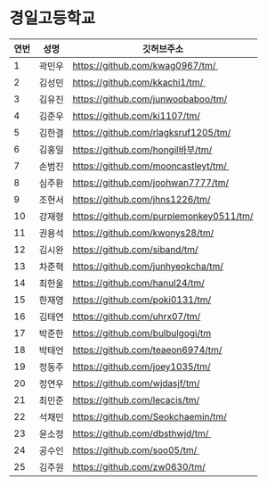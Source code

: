 # 경일고등학교 

|연번|성명|깃허브주소|
|---|---|---| 
|1|곽민우|https://github.com/kwag0967/tm/ |
|2|김성민|https://github.com/kkachi1/tm/ |
|3|김유진|https://github.com/junwoobaboo/tm/|
|4|김준우|https://github.com/ki1107/tm/|
|5|김한결|https://github.com/rlagksruf1205/tm/|
|6|김홍일|https://github.com/hongil바부/tm/|
|7|손범진|https://github.com/mooncastleyt/tm/ |
|8|심주환|https://github.com/joohwan7777/tm/|
|9|조현서|https://github.com/jhns1226/tm/|
|10|강재형|https://github.com/purplemonkey0511/tm/|
|11|권용석|https://github.com/kwonys28/tm/|
|12|김시완|https://github.com/siband/tm/|
|13|차준혁|https://github.com/junhyeokcha/tm/|
|14|최한울|https://github.com/hanul24/tm/|
|15|한재영|https://github.com/poki0131/tm/|
|16|김태연|https://github.com/uhrx07/tm/|
|17|박준한|https://github.com/bulbulgogi/tm|
|18|박태언|https://github.com/teaeon6974/tm/|
|19|정동주|https://github.com/joey1035/tm/|
|20|정연우|https://github.com/wjdasjf/tm/|
|21|최민준|https://github.com/lecacis/tm/|
|22|석채민|https://github.com/Seokchaemin/tm/|
|23|윤소정|https://github.com/dbsthwjd/tm/ |
|24|공수인|https://github.com/soo05/tm/ |
|25|김주원|https://github.com/zw0630/tm/|
